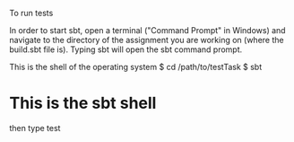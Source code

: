 To run tests

In order to start sbt, open a terminal ("Command Prompt" in Windows) and navigate to the directory 
of the assignment you are working on (where the build.sbt file is). Typing sbt will open the sbt command prompt.

 This is the shell of the operating system
$ cd /path/to/testTask
$ sbt
# This is the sbt shell
>
then type test
